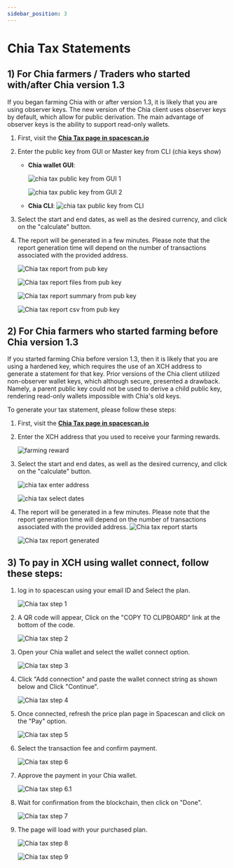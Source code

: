 ```yaml
---
sidebar_position: 3
---
```


# Chia Tax Statements

## 1) For Chia farmers / Traders who started with/after Chia version 1.3

If you began farming Chia with or after version 1.3, it is likely that you are using observer keys. The new version of the Chia client uses observer keys by default, which allow for public derivation. The main advantage of observer keys is the ability to support read-only wallets.

1. First, visit the  [**Chia Tax page in spacescan.io**](https://www.spacescan.io/statements)
2. Enter the public key from GUI or Master key from CLI (chia keys show)
    - **Chia wallet GUI**:

        ![chia tax public key from GUI 1](tax_5.0.png)

        ![chia tax public key from GUI 2](tax_5.1.png)

    - **Chia CLI**:
        ![chia tax public key from CLI](tax_5.2.png)

3. Select the start and end dates, as well as the desired currency, and click on the "calculate" button.
4. The report will be generated in a few minutes. Please note that the report generation time will depend on the number of transactions associated with the provided address.
    
    ![Chia tax report from pub key](tax_6.png)

    ![Chia tax report files from pub key](tax_7.png)

    ![Chia tax report summary from pub key](tax_8.png)

    ![Chia tax report csv from pub key](tax_9.png)

## 2) For Chia farmers who started farming before Chia version 1.3

If you started farming Chia before version 1.3, then it is likely that you are using a hardened key, which requires the use of an XCH address to generate a statement for that key. Prior versions of the Chia client utilized non-observer wallet keys, which although secure, presented a drawback. Namely, a parent public key could not be used to derive a child public key, rendering read-only wallets impossible with Chia's old keys.

To generate your tax statement, please follow these steps:

1. First, visit the  [**Chia Tax page in spacescan.io**](https://www.spacescan.io/statements)
2. Enter the XCH address that you used to receive your farming rewards.

    ![farming reward](farming_reward.png)

3. Select the start and end dates, as well as the desired currency, and click on the "calculate" button.

    ![chia tax enter address](tax_1.png)

    ![chia tax select dates](tax_2.png)

4. The report will be generated in a few minutes. Please note that the report generation time will depend on the number of transactions associated with the provided address.
    ![Chia tax report starts](tax_3.png)

    ![Chia tax report generated](tax_4.png)

## 3) To pay in XCH using wallet connect, follow these steps:

1. log in to spacescan using your email ID and Select the plan.

    ![Chia tax step 1](plan_xch_1.png)

2. A QR code will appear, Click on the "COPY TO CLIPBOARD" link at the bottom of the code.

    ![Chia tax step 2](plan_xch_2.png)
3. Open your Chia wallet and select the wallet connect option.

    ![Chia tax step 3](plan_xch_3.png)
4. Click "Add connection" and paste the wallet connect string as shown below and Click "Continue".

    ![Chia tax step 4](plan_xch_4.png)
5. Once connected, refresh the price plan page in Spacescan and click on the "Pay" option.

    ![Chia tax step 5](plan_xch_5.png)
6. Select the transaction fee and confirm payment.

    ![Chia tax step 6](plan_xch_6.png)
7. Approve the payment in your Chia wallet.

    ![Chia tax step 6.1](plan_xch_6.1.png)
8. Wait for confirmation from the blockchain, then click on "Done".

    ![Chia tax step 7](plan_xch_7.png)
9. The page will load with your purchased plan.

    ![Chia tax step 8](plan_xch_8.png)

    ![Chia tax step 9](plan_xch_9.png)
